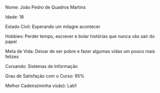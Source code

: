 
Nome: João Pedro de Quadros Martins

Idade: 18

Estado Cívil: Esperando um milagre acontecer

Hobbies: Perder tempo, escrever e bolar histórias que nunca vão sair do papel

Meta de Vida: Deixar de ser pobre e fazer algumas vidas um pouco mais felizes

Cursando: Sistemas de Informação

Grau de Satisfação com o Curso: 95%

Melhor Cadeira(minha visão): Lab1

